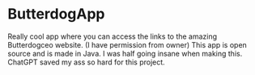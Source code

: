# ButterdogApp
Really cool app where you can access the links to the amazing Butterdogceo website. (I have permission from owner)
This app is open source and is made in Java. 
I was half going insane when making this.
ChatGPT saved my ass so hard for this project.
